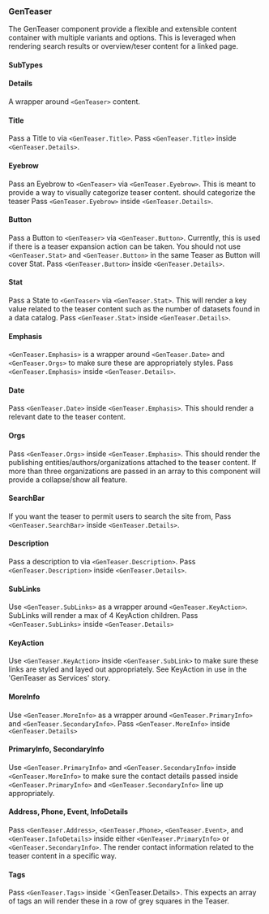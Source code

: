 ### GenTeaser

The GenTeaser component provide a flexible and extensible content container with multiple variants and options. This is leveraged when rendering search results or overview/teser content for a linked page.

#### SubTypes

#### Details

A wrapper around `<GenTeaser>` content.
 
#### Title

Pass a Title to <GenTeaser> via `<GenTeaser.Title>`. Pass `<GenTeaser.Title>` inside `<GenTeaser.Details>`.

#### Eyebrow

Pass an Eyebrow to `<GenTeaser>` via `<GenTeaser.Eyebrow>`. This is meant to provide a way to visually categorize teaser content. should categorize the teaser Pass `<GenTeaser.Eyebrow>` inside `<GenTeaser.Details>`.

#### Button

Pass a Button to `<GenTeaser>` via `<GenTeaser.Button>`. Currently, this is used if there is a teaser expansion action can be taken. You should not use `<GenTeaser.Stat>` and `<GenTeaser.Button>` in the same Teaser as Button will cover Stat. Pass `<GenTeaser.Button>` inside `<GenTeaser.Details>`.

#### Stat

Pass a State to `<GenTeaser>` via `<GenTeaser.Stat>`. This will render a key value related to the teaser content such as the number of datasets found in a data catalog. Pass `<GenTeaser.Stat>` inside `<GenTeaser.Details>`.

#### Emphasis

`<GenTeaser.Emphasis>` is a wrapper around `<GenTeaser.Date>` and `<GenTeaser.Orgs>` to make sure these are appropriately styles. Pass `<GenTeaser.Emphasis>` inside `<GenTeaser.Details>`.

#### Date

Pass `<GenTeaser.Date>` inside `<GenTeaser.Emphasis>`. This should render a relevant date to the teaser content.

#### Orgs

Pass `<GenTeaser.Orgs>` inside `<GenTeaser.Emphasis>`. This should render the publishing entities/authors/organizations attached to the teaser content. If more than three organizations are passed in an array to this component will provide a collapse/show all feature.

#### SearchBar

If you want the teaser to permit users to search the site from, Pass `<GenTeaser.SearchBar>` inside `<GenTeaser.Details>`.

#### Description

Pass a description to <GenTeaser> via `<GenTeaser.Description>`. Pass `<GenTeaser.Description>` inside `<GenTeaser.Details>`.

#### SubLinks

Use `<GenTeaser.SubLinks>` as a wrapper around `<GenTeaser.KeyAction>`. SubLinks will render a max of 4 KeyAction children. Pass `<GenTeaser.SubLinks>` inside `<GenTeaser.Details>`

#### KeyAction

Use `<GenTeaser.KeyAction>` inside `<GenTeaser.SubLink>` to make sure these links are styled and layed out appropriately. See KeyAction in use in the 'GenTeaser as Services' story.

#### MoreInfo

Use `<GenTeaser.MoreInfo>` as a wrapper around `<GenTeaser.PrimaryInfo>` and `<GenTeaser.SecondaryInfo>`. Pass `<GenTeaser.MoreInfo>` inside `<GenTeaser.Details>`

#### PrimaryInfo, SecondaryInfo

Use `<GenTeaser.PrimaryInfo>` and `<GenTeaser.SecondaryInfo>` inside `<GenTeaser.MoreInfo>` to make sure the contact details passed inside `<GenTeaser.PrimaryInfo>` and `<GenTeaser.SecondaryInfo>` line up appropriately.

#### Address, Phone, Event, InfoDetails

Pass `<GenTeaser.Address>`, `<GenTeaser.Phone>`, `<GenTeaser.Event>`, and `<GenTeaser.InfoDetails>` inside either `<GenTeaser.PrimaryInfo>` or `<GenTeaser.SecondaryInfo>`. The render contact information related to the teaser content in a specific way.

#### Tags

Pass `<GenTeaser.Tags>` inside `<GenTeaser.Details>. This expects an array of tags an will render these in a row of grey squares in the Teaser.
